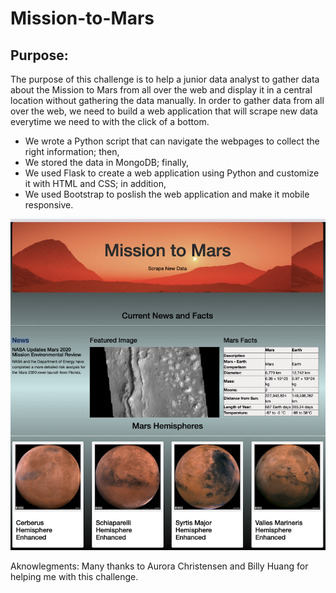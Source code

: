 # Mission-to-Mars
## Purpose:

The purpose of this challenge is to help a junior data analyst to gather data about the Mission to Mars from all over the web and display it in a central location without gathering the data manually. In order to gather data from all over the web, we need to build a web application that will scrape new data everytime we need to with the click of a bottom.

* We wrote a Python script that can navigate the webpages to collect the right information; then,
* We stored the data in MongoDB; finally,
* We used Flask to create a web application using Python and customize it with HTML and CSS; in addition,
* We used Bootstrap to poslish the web application and make it mobile responsive.

![WebApp.png](https://github.com/LucyPill/Mission-to-Mars/blob/main/MarsWebApp.png)


Aknowlegments:
Many thanks to Aurora Christensen and Billy Huang for helping me with this challenge. 
